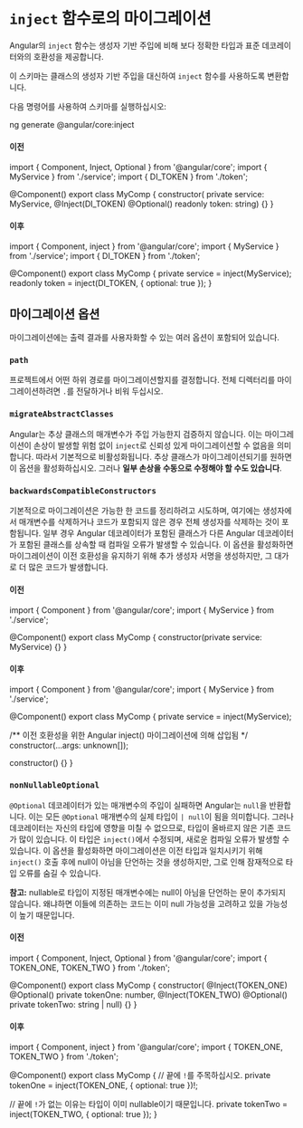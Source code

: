 # `inject` 함수로의 마이그레이션

Angular의 `inject` 함수는 생성자 기반 주입에 비해 보다 정확한 타입과 표준 데코레이터와의 호환성을 제공합니다.

이 스키마는 클래스의 생성자 기반 주입을 대신하여 `inject` 함수를 사용하도록 변환합니다.

다음 명령어를 사용하여 스키마를 실행하십시오:

<docs-code language="shell">

ng generate @angular/core:inject

</docs-code>

#### 이전

<docs-code language="typescript">
import { Component, Inject, Optional } from '@angular/core';
import { MyService } from './service';
import { DI_TOKEN } from './token';

@Component()
export class MyComp {
  constructor(
    private service: MyService,
    @Inject(DI_TOKEN) @Optional() readonly token: string) {}
}
</docs-code>

#### 이후

<docs-code language="typescript">
import { Component, inject } from '@angular/core';
import { MyService } from './service';
import { DI_TOKEN } from './token';

@Component()
export class MyComp {
  private service = inject(MyService);
  readonly token = inject(DI_TOKEN, { optional: true });
}
</docs-code>

## 마이그레이션 옵션

마이그레이션에는 출력 결과를 사용자화할 수 있는 여러 옵션이 포함되어 있습니다.

### `path`

프로젝트에서 어떤 하위 경로를 마이그레이션할지를 결정합니다. 전체 디렉터리를 마이그레이션하려면 `.`를 전달하거나 비워 두십시오.

### `migrateAbstractClasses`

Angular는 추상 클래스의 매개변수가 주입 가능한지 검증하지 않습니다. 이는 마이그레이션이 손상이 발생할 위험 없이 `inject`로 신뢰성 있게 마이그레이션할 수 없음을 의미합니다. 따라서 기본적으로 비활성화됩니다. 추상 클래스가 마이그레이션되기를 원하면 이 옵션을 활성화하십시오. 그러나 **일부 손상을 수동으로 수정해야 할 수도 있습니다**.

### `backwardsCompatibleConstructors`

기본적으로 마이그레이션은 가능한 한 코드를 정리하려고 시도하며, 여기에는 생성자에서 매개변수를 삭제하거나 코드가 포함되지 않은 경우 전체 생성자를 삭제하는 것이 포함됩니다. 일부 경우 Angular 데코레이터가 포함된 클래스가 다른 Angular 데코레이터가 포함된 클래스를 상속할 때 컴파일 오류가 발생할 수 있습니다. 이 옵션을 활성화하면 마이그레이션이 이전 호환성을 유지하기 위해 추가 생성자 서명을 생성하지만, 그 대가로 더 많은 코드가 발생합니다.

#### 이전

<docs-code language="typescript">
import { Component } from '@angular/core';
import { MyService } from './service';

@Component()
export class MyComp {
  constructor(private service: MyService) {}
}
</docs-code>

#### 이후

<docs-code language="typescript">
import { Component } from '@angular/core';
import { MyService } from './service';

@Component()
export class MyComp {
  private service = inject(MyService);

  /** 이전 호환성을 위한 Angular inject() 마이그레이션에 의해 삽입됨 */
  constructor(...args: unknown[]);

  constructor() {}
}
</docs-code>

### `nonNullableOptional`

`@Optional` 데코레이터가 있는 매개변수의 주입이 실패하면 Angular는 `null`을 반환합니다. 이는 모든 `@Optional` 매개변수의 실제 타입이 `| null`이 됨을 의미합니다. 그러나 데코레이터는 자신의 타입에 영향을 미칠 수 없으므로, 타입이 올바르지 않은 기존 코드가 많이 있습니다. 이 타입은 `inject()`에서 수정되며, 새로운 컴파일 오류가 발생할 수 있습니다. 이 옵션을 활성화하면 마이그레이션은 이전 타입과 일치시키기 위해 `inject()` 호출 후에 null이 아님을 단언하는 것을 생성하지만, 그로 인해 잠재적으로 타입 오류를 숨길 수 있습니다.

**참고:** nullable로 타입이 지정된 매개변수에는 null이 아님을 단언하는 문이 추가되지 않습니다. 왜냐하면 이들에 의존하는 코드는 이미 null 가능성을 고려하고 있을 가능성이 높기 때문입니다.

#### 이전

<docs-code language="typescript">
import { Component, Inject, Optional } from '@angular/core';
import { TOKEN_ONE, TOKEN_TWO } from './token';

@Component()
export class MyComp {
  constructor(
    @Inject(TOKEN_ONE) @Optional() private tokenOne: number,
    @Inject(TOKEN_TWO) @Optional() private tokenTwo: string | null) {}
}
</docs-code>

#### 이후

<docs-code language="typescript">
import { Component, inject } from '@angular/core';
import { TOKEN_ONE, TOKEN_TWO } from './token';

@Component()
export class MyComp {
  // 끝에 `!`를 주목하십시오.
  private tokenOne = inject(TOKEN_ONE, { optional: true })!;

  // 끝에 `!`가 없는 이유는 타입이 이미 nullable이기 때문입니다.
  private tokenTwo = inject(TOKEN_TWO, { optional: true });
}
</docs-code>
